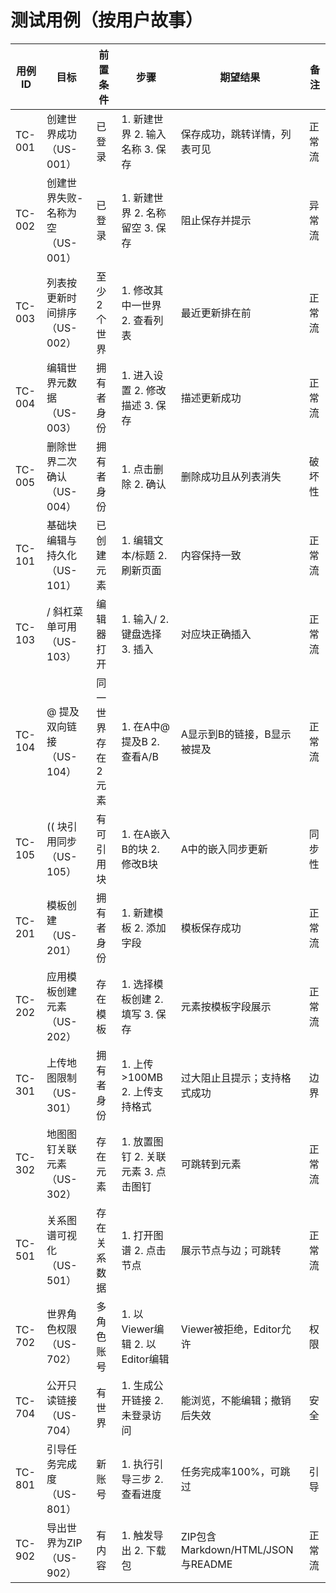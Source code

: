 # 测试用例（按用户故事）

| 用例ID | 目标 | 前置条件 | 步骤 | 期望结果 | 备注 |
| --- | --- | --- | --- | --- | --- |
| TC-001 | 创建世界成功（US-001） | 已登录 | 1. 新建世界 2. 输入名称 3. 保存 | 保存成功，跳转详情，列表可见 | 正常流 |
| TC-002 | 创建世界失败-名称为空（US-001） | 已登录 | 1. 新建世界 2. 名称留空 3. 保存 | 阻止保存并提示 | 异常流 |
| TC-003 | 列表按更新时间排序（US-002） | 至少2个世界 | 1. 修改其中一世界 2. 查看列表 | 最近更新排在前 | 正常流 |
| TC-004 | 编辑世界元数据（US-003） | 拥有者身份 | 1. 进入设置 2. 修改描述 3. 保存 | 描述更新成功 | 正常流 |
| TC-005 | 删除世界二次确认（US-004） | 拥有者身份 | 1. 点击删除 2. 确认 | 删除成功且从列表消失 | 破坏性 |
| TC-101 | 基础块编辑与持久化（US-101） | 已创建元素 | 1. 编辑文本/标题 2. 刷新页面 | 内容保持一致 | 正常流 |
| TC-103 | / 斜杠菜单可用（US-103） | 编辑器打开 | 1. 输入/ 2. 键盘选择 3. 插入 | 对应块正确插入 | 正常流 |
| TC-104 | @ 提及双向链接（US-104） | 同一世界存在2元素 | 1. 在A中@提及B 2. 查看A/B | A显示到B的链接，B显示被提及 | 正常流 |
| TC-105 | (( 块引用同步（US-105） | 有可引用块 | 1. 在A嵌入B的块 2. 修改B块 | A中的嵌入同步更新 | 同步性 |
| TC-201 | 模板创建（US-201） | 拥有者身份 | 1. 新建模板 2. 添加字段 | 模板保存成功 | 正常流 |
| TC-202 | 应用模板创建元素（US-202） | 存在模板 | 1. 选择模板创建 2. 填写 3. 保存 | 元素按模板字段展示 | 正常流 |
| TC-301 | 上传地图限制（US-301） | 拥有者身份 | 1. 上传>100MB 2. 上传支持格式 | 过大阻止且提示；支持格式成功 | 边界 |
| TC-302 | 地图图钉关联元素（US-302） | 存在元素 | 1. 放置图钉 2. 关联元素 3. 点击图钉 | 可跳转到元素 | 正常流 |
| TC-501 | 关系图谱可视化（US-501） | 存在关系数据 | 1. 打开图谱 2. 点击节点 | 展示节点与边；可跳转 | 正常流 |
| TC-702 | 世界角色权限（US-702） | 多角色账号 | 1. 以Viewer编辑 2. 以Editor编辑 | Viewer被拒绝，Editor允许 | 权限 |
| TC-704 | 公开只读链接（US-704） | 有世界 | 1. 生成公开链接 2. 未登录访问 | 能浏览，不能编辑；撤销后失效 | 安全 |
| TC-801 | 引导任务完成度（US-801） | 新账号 | 1. 执行引导三步 2. 查看进度 | 任务完成率100%，可跳过 | 引导 |
| TC-902 | 导出世界为ZIP（US-902） | 有内容 | 1. 触发导出 2. 下载包 | ZIP包含Markdown/HTML/JSON与README | 正常流 |
